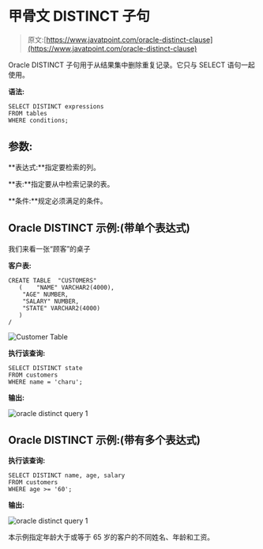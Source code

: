 # 甲骨文 DISTINCT 子句

> 原文:[https://www.javatpoint.com/oracle-distinct-clause](https://www.javatpoint.com/oracle-distinct-clause)

Oracle DISTINCT 子句用于从结果集中删除重复记录。它只与 SELECT 语句一起使用。

**语法:**

```
SELECT DISTINCT expressions
FROM tables
WHERE conditions;

```

## 参数:

**表达式:**指定要检索的列。

**表:**指定要从中检索记录的表。

**条件:**规定必须满足的条件。

## Oracle DISTINCT 示例:(带单个表达式)

我们来看一张“顾客”的桌子

**客户表:**

```
CREATE TABLE  "CUSTOMERS" 
   (	"NAME" VARCHAR2(4000), 
	"AGE" NUMBER, 
	"SALARY" NUMBER, 
	"STATE" VARCHAR2(4000)
   )
/

```

![Customer Table](../Images/30ca9de53dc434ef68d00e7f36eb9553.png)

**执行该查询:**

```
SELECT DISTINCT state
FROM customers
WHERE name = 'charu';

```

**输出:**

![oracle distinct query 1](../Images/ce39308d9125311a6a02c10f6f5c4cbf.png)

## Oracle DISTINCT 示例:(带有多个表达式)

**执行该查询:**

```
SELECT DISTINCT name, age, salary
FROM customers
WHERE age >= '60';

```

**输出:**

![oracle distinct query 1](../Images/41e58b431188d872a5da3c3935d98ae8.png)

本示例指定年龄大于或等于 65 岁的客户的不同姓名、年龄和工资。
